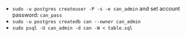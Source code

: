 + `sudo -u postgres createuser -P -s -e can_admin` and set account password: `can_pass`
+ `sudo -u postgres createdb can --owner can_admin`
+ `sudo psql -U can_admin -d can -W < table.sql`